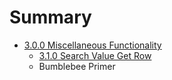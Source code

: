 # Summary

* [3.0.0 Miscellaneous Functionality](miscellaneous_functionality.md)
   * [3.1.0 Search Value Get Row](search_value_get_row.md)
   * Bumblebee Primer

